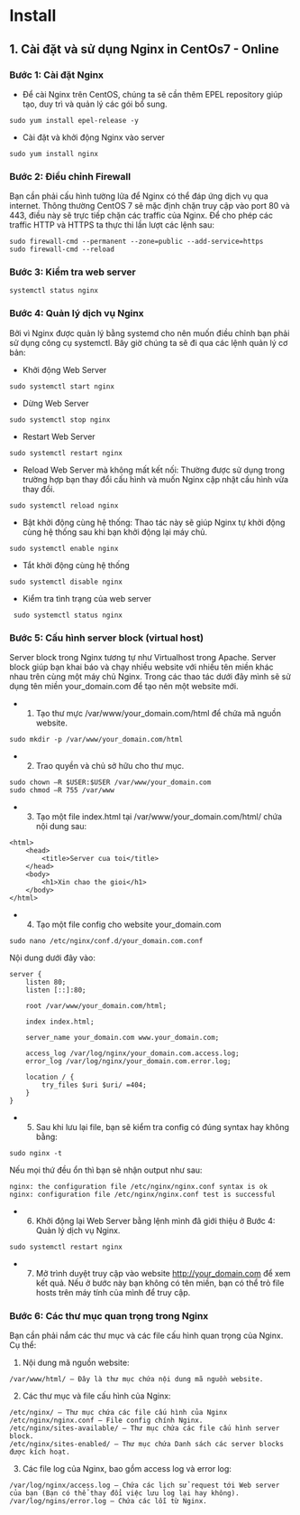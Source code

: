 # Install
## 1. Cài đặt và sử dụng Nginx in CentOs7 - Online
### Bước 1: Cài đặt Nginx
- Để cài Nginx trên CentOS, chúng ta sẽ cần thêm EPEL repository giúp tạo, duy trì và quản lý các gói bổ sung.
```
sudo yum install epel-release -y
```
- Cài đặt và khởi động Nginx vào server
```
sudo yum install nginx
```
### Bước 2: Điều chỉnh Firewall
Bạn cần phải cấu hình tường lửa để Nginx có thể đáp ứng dịch vụ qua internet. Thông thường CentOS 7 sẽ mặc định chặn truy cập vào port 80 và 443, điều này sẽ trực tiếp chặn các traffic của Nginx. Để cho phép các traffic HTTP và HTTPS ta thực thi lần lượt các lệnh sau:

```
sudo firewall-cmd --permanent --zone=public --add-service=https
sudo firewall-cmd --reload
```

### Bước 3: Kiểm tra web server

```
systemctl status nginx
```

### Bước 4: Quản lý dịch vụ Nginx
Bởi vì Nginx được quản lý bằng systemd cho nên muốn điều chỉnh bạn phải sử dụng công cụ systemctl. Bây giờ chúng ta sẽ đi qua các lệnh quản lý cơ bản:
- Khởi động Web Server
```
sudo systemctl start nginx
```

- Dừng Web Server
```
sudo systemctl stop nginx
```

- Restart Web Server
```
sudo systemctl restart nginx
```

- Reload Web Server mà không mất kết nối: Thường được sử dụng trong trường hợp bạn thay đổi cấu hình và muốn Nginx cập nhật cấu hình vừa thay đổi.
```
sudo systemctl reload nginx
```

- Bật khởi động cùng hệ thống: Thao tác này sẽ giúp Nginx tự khởi động cùng hệ thống sau khi bạn khởi động lại máy chủ.
```
sudo systemctl enable nginx
```

- Tắt khởi động cùng hệ thống
```
sudo systemctl disable nginx
```

- Kiểm tra tình trạng của web server
```
 sudo systemctl status nginx
```
### Bước 5: Cấu hình server block (virtual host)
Server block trong Nginx tương tự như Virtualhost trong Apache. Server block giúp bạn khai báo và chạy nhiều website với nhiều tên miền khác nhau trên cùng một máy chủ Nginx.
Trong các thao tác dưới đây mình sẽ sử dụng tên miền your_domain.com để tạo nên một website mới.
- 1. Tạo thư mực /var/www/your_domain.com/html để chứa mã nguồn website.
```
sudo mkdir -p /var/www/your_domain.com/html
```

- 2. Trao quyền và chủ sở hữu cho thư mục.
```
sudo chown –R $USER:$USER /var/www/your_domain.com
sudo chmod –R 755 /var/www
```
- 3. Tạo một file index.html tại /var/www/your_domain.com/html/ chứa nội dung sau:
```
<html>
    <head>
        <title>Server cua toi</title>
    </head>
    <body>
        <h1>Xin chao the gioi</h1>
    </body>
</html>
```

- 4. Tạo một file config cho website your_domain.com
```
sudo nano /etc/nginx/conf.d/your_domain.com.conf
```
Nội dung dưới đây vào:
```
server {
    listen 80;
    listen [::]:80;

    root /var/www/your_domain.com/html;

    index index.html;

    server_name your_domain.com www.your_domain.com;

    access_log /var/log/nginx/your_domain.com.access.log;
    error_log /var/log/nginx/your_domain.com.error.log;

    location / {
        try_files $uri $uri/ =404;
    }
}
```

- 5. Sau khi lưu lại file, bạn sẽ kiểm tra config có đúng syntax hay không bằng:
```
sudo nginx -t
```

Nếu mọi thứ đều ổn thì bạn sẽ nhận output như sau:
```
nginx: the configuration file /etc/nginx/nginx.conf syntax is ok
nginx: configuration file /etc/nginx/nginx.conf test is successful
```

- 6. Khởi động lại Web Server bằng lệnh mình đã giới thiệu ở Bước 4: Quản lý dịch vụ Nginx.
```
sudo systemctl restart nginx
```

- 7. Mở trình duyệt truy cập vào website http://your_domain.com để xem kết quả. Nếu ở bước này bạn không có tên miền, bạn có thể trỏ file hosts trên máy tính của mình để truy cập.

### Bước 6: Các thư mục quan trọng trong Nginx
Bạn cần phải nắm các thư mục và các file cấu hình quan trọng của Nginx. Cụ thể:

1. Nội dung mã nguồn website:
```
/var/www/html/ – Đây là thư mục chứa nội dung mã nguồn website.
```
2. Các thư mục và file cấu hình của Nginx:

```
/etc/nginx/ – Thư mục chứa các file cấu hình của Nginx
/etc/nginx/nginx.conf – File config chính Nginx.
/etc/nginx/sites-available/ – Thư mục chứa các file cấu hình server block.
/etc/nginx/sites-enabled/ – Thư mục chứa Danh sách các server blocks được kích hoạt.
```

3. Các file log của Nginx, bao gồm access log và error log:

```
/var/log/nginx/access.log – Chứa các lịch sử request tới Web server của bạn (Bạn có thể thay đổi việc lưu log lại hay không).
/var/log/ngins/error.log – Chứa các lỗi từ Nginx.
```
